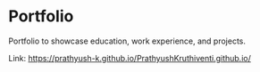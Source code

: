 # Portfolio
Portfolio to showcase education, work experience, and projects.


Link: https://prathyush-k.github.io/PrathyushKruthiventi.github.io/

